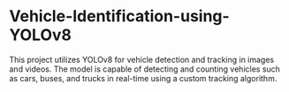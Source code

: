 # Vehicle-Identification-using-YOLOv8
This project utilizes YOLOv8 for vehicle detection and tracking in images and videos. The model is capable of detecting and counting vehicles such as cars, buses, and trucks in real-time using a custom tracking algorithm.
